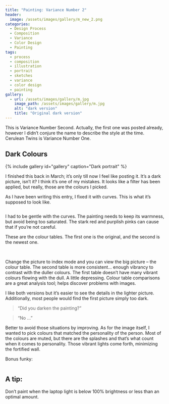 ```yaml
---
title: "Painting: Variance Number 2"
header:
  image: /assets/images/gallery/m_new_2.png
categories: 
  - Design Process
  - Composition
  - Variance
  - Color Design
  - Painting
tags:
  - process
  - composition
  - illustration
  - portrait
  - sketches
  - variance
  - color design
  - painting 
gallery:
  - url: /assets/images/gallery/m.jpg
    image_path: /assets/images/gallery/m.jpg
    alt: "dark version"
    title: "Original dark version"
---
```


This is Variance Number Second. Actually, the first one was posted already, however I didn’t conjure the name to describe the style at the time. Cerulean Twins is Variance Number One.

## Dark Colours

{% include gallery id="gallery" caption="Dark portrait" %}

I finished this back in March; it’s only till now I feel like posting it. It’s a dark picture, isn’t it? I think it’s one of my mistakes. It looks like a filter has been applied, but really, those are the colours I picked. 

As I have been writing this entry, I fixed it with curves. This is what it’s supposed to look like.

<img src="{{ stuffostuff.com }}{{ site.baseurl }}/assets/images/gallery/m_curves.png" alt="">

I had to be gentle with the curves. The painting needs to keep its warmness, but avoid being too saturated. The stark red and purplish pinks can cause that if you’re not careful. 

These are the colour tables. The first one is the original, and the second is the newest one. 

<img src="{{ stuffostuff.com }}{{ site.baseurl }}/assets/images/content/colourtable_original.png" alt="">

<img src="{{ stuffostuff.com }}{{ site.baseurl }}/assets/images/content/colourtable_new.png" alt="">

Change the picture to index mode and you can view the big picture – the colour table. The second table is more consistent... enough vibrancy to contrast with the duller colours. The first table doesn’t have many vibrant colours flowing with the dull. A little depressing.
Colour table comparisons are a great analysis tool; helps discover problems with images.

I like both versions but it’s easier to see the details in the lighter picture. Additionally, most people would find the first picture simply too dark.
 
>“Did you darken the painting?”

>“No …”

Better to avoid those situations by improving.
As for the image itself, I wanted to pick colours that matched the personality of the person. Most of the colours are muted, but there are the splashes and that’s what count when it comes to personality. Those vibrant lights come forth, minimizing the fortified wall.
  
Bonus funky:

<img src="{{ stuffostuff.com }}{{ site.baseurl }}/assets/images/content/spectrum_mac.png" alt="">

## A tip:
Don’t paint when the laptop light is below 100% brightness or less than an optimal amount.

